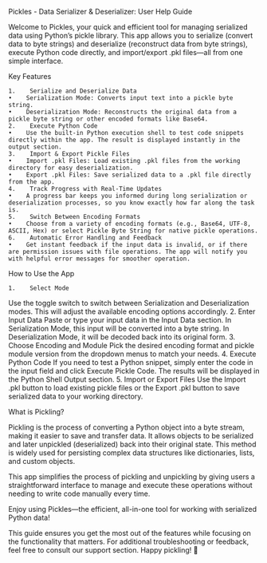 Pickles - Data Serializer & Deserializer: User Help Guide

Welcome to Pickles, your quick and efficient tool for managing serialized data using Python’s pickle library. This app allows you to serialize (convert data to byte strings) and deserialize (reconstruct data from byte strings), execute Python code directly, and import/export .pkl files—all from one simple interface.

Key Features

    1.    Serialize and Deserialize Data
    •    Serialization Mode: Converts input text into a pickle byte string.
    •    Deserialization Mode: Reconstructs the original data from a pickle byte string or other encoded formats like Base64.
    2.    Execute Python Code
    •    Use the built-in Python execution shell to test code snippets directly within the app. The result is displayed instantly in the output section.
    3.    Import & Export Pickle Files
    •    Import .pkl Files: Load existing .pkl files from the working directory for easy deserialization.
    •    Export .pkl Files: Save serialized data to a .pkl file directly from the app.
    4.    Track Progress with Real-Time Updates
    •    A progress bar keeps you informed during long serialization or deserialization processes, so you know exactly how far along the task is.
    5.    Switch Between Encoding Formats
    •    Choose from a variety of encoding formats (e.g., Base64, UTF-8, ASCII, Hex) or select Pickle Byte String for native pickle operations.
    6.    Automatic Error Handling and Feedback
    •    Get instant feedback if the input data is invalid, or if there are permission issues with file operations. The app will notify you with helpful error messages for smoother operation.

How to Use the App

    1.    Select Mode
Use the toggle switch to switch between Serialization and Deserialization modes. This will adjust the available encoding options accordingly.
    2.    Enter Input Data
Paste or type your input data in the Input Data section. In Serialization Mode, this input will be converted into a byte string. In Deserialization Mode, it will be decoded back into its original form.
    3.    Choose Encoding and Module
Pick the desired encoding format and pickle module version from the dropdown menus to match your needs.
    4.    Execute Python Code
If you need to test a Python snippet, simply enter the code in the input field and click Execute Pickle Code. The results will be displayed in the Python Shell Output section.
    5.    Import or Export Files
Use the Import .pkl button to load existing pickle files or the Export .pkl button to save serialized data to your working directory.

What is Pickling?

Pickling is the process of converting a Python object into a byte stream, making it easier to save and transfer data. It allows objects to be serialized and later unpickled (deserialized) back into their original state. This method is widely used for persisting complex data structures like dictionaries, lists, and custom objects.

This app simplifies the process of pickling and unpickling by giving users a straightforward interface to manage and execute these operations without needing to write code manually every time.

Enjoy using Pickles—the efficient, all-in-one tool for working with serialized Python data!

This guide ensures you get the most out of the features while focusing on the functionality that matters. For additional troubleshooting or feedback, feel free to consult our support section. Happy pickling! 🥒
